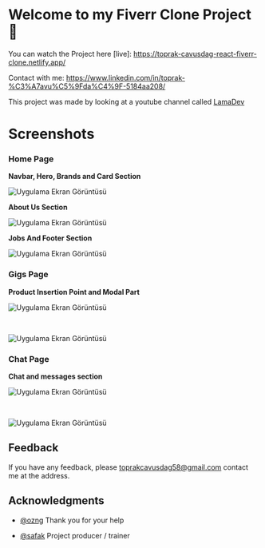 
# Welcome to my Fiverr Clone Project 💼

You can watch the Project here [live]: https://toprak-cavusdag-react-fiverr-clone.netlify.app/

Contact with me: https://www.linkedin.com/in/toprak-%C3%A7avu%C5%9Fda%C4%9F-5184aa208/


This project was made by looking at a youtube channel called [LamaDev](https://www.youtube.com/c/LamaDev)




# Screenshots


### Home Page

**Navbar, Hero, Brands and Card Section**

![Uygulama Ekran Görüntüsü](https://i.hizliresim.com/fyfn6et.png)

**About Us Section**

![Uygulama Ekran Görüntüsü](https://i.hizliresim.com/4gis60g.png)

**Jobs And Footer Section**

![Uygulama Ekran Görüntüsü](https://i.hizliresim.com/teaz2hi.png)

### Gigs Page

**Product Insertion Point and Modal Part**

![Uygulama Ekran Görüntüsü](https://i.hizliresim.com/sqtxcj6.png)

 &nbsp;
 &nbsp;

![Uygulama Ekran Görüntüsü](https://i.hizliresim.com/5x0espg.png)



### Chat Page

**Chat and messages section**

![Uygulama Ekran Görüntüsü](https://i.hizliresim.com/c8pas00.png)

 &nbsp;
 &nbsp;

![Uygulama Ekran Görüntüsü](https://i.hizliresim.com/9z5gduj.png)
## Feedback

If you have any feedback, please toprakcavusdag58@gmail.com contact me at the address.


  
##  Acknowledgments

- [@ozng](https://github.com/ozng) Thank you for your help

- [@safak](https://github.com/safak) Project producer / trainer
